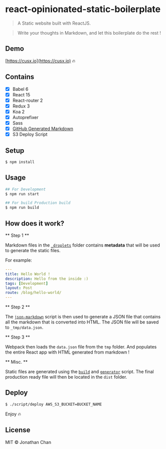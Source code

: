 # react-opinionated-static-boilerplate

> A Static website built with ReactJS.


> Write your thoughts in Markdown, and let this boilerplate do the rest !

## Demo
[https://cusx.io](https://cusx.io) 🔥

## Contains

- [x] Babel 6
- [x] React 15
- [x] React-router 2
- [x] Redux 3
- [x] Koa 2
- [x] Autoprefixer
- [x] Sass
- [x] [GitHub Generated Markdown](https://developer.github.com/v3/markdown/)
- [x] S3 Deploy Script

## Setup

```bash
$ npm install
```

## Usage

```bash
## For Development
$ npm run start

## For build Production build
$ npm run build
```

## How does it work?

** Step 1 **

Markdown files in the [`_droplets`](https://github.com/cusxio/react-opinionated-static-boilerplate/tree/master/_droplets) folder contains **metadata** that will be used to generate the static files.

For example:

```yaml
---
title: Hello World !
description: Hello from the inside :)
tags: [Development]
layout: Post
route: /blog/hello-world/
---
```

** Step 2 **

The [`json-markdown`](https://github.com/cusxio/react-opinionated-static-boilerplate/blob/master/script/json-markdown.js#L43-L69) script is then used to generate a JSON file that contains all the markdown that is converted into HTML. The JSON file will be saved to `_tmp/data.json`.

** Step 3 **

Webpack then loads the `data.json` file from the `tmp` folder. And populates the entire React app with HTML generated from markdown !

** Misc. **

Static files are generated using the [`build`](https://github.com/cusxio/react-opinionated-static-boilerplate/blob/master/script/build) and [`generator`](https://github.com/cusxio/react-opinionated-static-boilerplate/blob/master/script/generator.js) script. The final production ready file will then be located in the `dist` folder.

## Deploy

```bash
$ ./script/deploy AWS_S3_BUCKET=BUCKET_NAME
```

Enjoy 🔥

## License

MIT © Jonathan Chan
